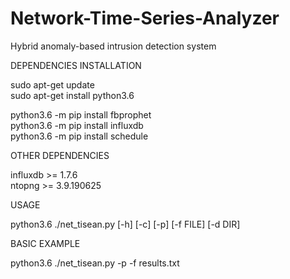# Network-Time-Series-Analyzer
Hybrid anomaly-based intrusion detection system  

DEPENDENCIES INSTALLATION  

sudo apt-get update  
sudo apt-get install python3.6  

python3.6 -m pip install fbprophet  
python3.6 -m pip install influxdb  
python3.6 -m pip install schedule  

OTHER DEPENDENCIES  

influxdb >= 1.7.6  
ntopng >= 3.9.190625  

USAGE  

python3.6 ./net_tisean.py [-h] [-c] [-p] [-f FILE] [-d DIR]  

BASIC EXAMPLE  

python3.6 ./net_tisean.py -p -f results.txt  

